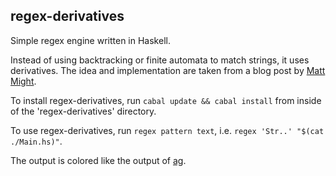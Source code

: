 ## regex-derivatives

Simple regex engine written in Haskell.

Instead of using backtracking or finite automata to match strings, it uses derivatives.  The idea and implementation are taken from a blog post by [Matt Might][Matt's blog].

To install regex-derivatives, run `cabal update && cabal install` from inside of the 'regex-derivatives' directory.

To use regex-derivatives, run `regex pattern text`, i.e. `regex 'Str..' "$(cat ./Main.hs)"`.

The output is colored like the output of [ag][the_silver_searcher].

[Matt's blog]: http://matt.might.net/articles/implementation-of-regular-expression-matching-in-scheme-with-derivatives/
[the_silver_searcher]: https://github.com/ggreer/the_silver_searcher

